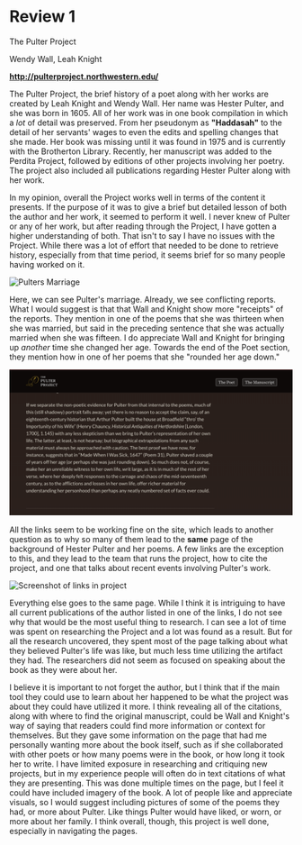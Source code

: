 # Review 1

The Pulter Project 

Wendy Wall, Leah Knight

**http://pulterproject.northwestern.edu/**

The Pulter Project, the brief history of a poet along with her works are created by Leah Knight and Wendy Wall. Her name was Hester Pulter, and she was born in 1605. All of her work was in one book compilation in which a _lot_ of detail was preserved. From her pseudonym as **"Haddasah"** to the detail of her servants' wages to even the edits and spelling changes that she made. Her book was missing until it was found in 1975 and is currently with the Brotherton Library. Recently, her manuscript was added to the Perdita Project, followed by editions of other projects involving her poetry. The project also included all publications regarding Hester Pulter along with her work. 

In my opinion, overall the Project works well in terms of the content it presents. If the purpose of it was to give a brief but detailed lesson of both the author and her work, it seemed to perform it well. I never knew of Pulter or any of her work, but after reading through the Project, I have gotten a higher understanding of both. That isn't to say I have no issues with the Project. While there was a lot of effort that needed to be done to retrieve history, especially from that time period, it seems brief for so many people having worked on it. 

![Pulters Marriage](https://robert-robinson24.github.io/Roberts-blogs/images/sspulter1.png)

Here, we can see Pulter's marriage. Already, we see conflicting reports. What I would suggest is that that Wall and Knight show more "receipts" of the reports. They mention in one of the poems that she was thirteen when she was married, but said in the preceding sentence that she was actually married when she was fifteen. I do appreciate Wall and Knight for bringing up _another_ time she changed her age. Towards the end of the Poet section, they mention how in one of her poems that she "rounded her age down."

![Pulter's age](https://github.com/robert-robinson24/Roberts-blogs/blob/main/images/SSPulterAgediff.png)

All the links seem to be working fine on the site, which leads to another question as to why so many 
of them lead to the **same** page of the background of Hester Pulter and her poems. A few links are the exception to this, and they lead to the team that runs the project, 
how to cite the project, and one that talks about recent events involving Pulter's work. 

![Screenshot of links in project](https://robert-robinson24.github.io/Roberts-blogs/images/SSReview1a.png)

Everything else goes to the same page. While I think it is intriguing to have all 
current publications of the author listed in one of the links, I do not see why that would be the most useful thing to research. I can see a lot of time was spent on researching the Project and a lot was found as a result. But for all the research uncovered, they spent most of the page talking about what they believed Pulter's life was like, but much less time utilizing the artifact they had. The researchers did not seem as focused on speaking about the book as they were about her. 

I believe it is important to not forget the author, but I think that if the main tool they could use to learn about her happened to be what the project was about they could have utilized it more. I think revealing all of the citations, along with where to find the original manuscript, could be Wall and Knight's way of saying that readers could find more information or context for themselves. But they gave some information on the page that had me personally wanting more about the book itself, such as if she collaborated with other poets or how many poems were in the book, or how long it took her to write. I have limited exposure in researching and critiquing new projects, but in my experience people will often do in text citations of what they are presenting. This was done multiple times on the page, but I feel it could have included imagery of the book. A lot of people like and appreciate visuals, so I would suggest including pictures of some of the poems they had, or more about Pulter. Like things Pulter would have liked, or worn, or more about her family. I think overall, though, this project is well done, especially in navigating the pages. 
